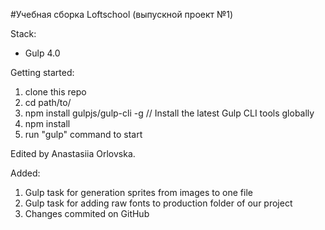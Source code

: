 #Учебная сборка Loftschool (выпускной проект №1) 

Stack:
 - Gulp 4.0
 
Getting started:

1. clone this repo
2. cd path/to/
3. npm install gulpjs/gulp-cli -g  // Install the latest Gulp CLI tools globally
4. npm install
6. run "gulp" command to start

Edited by Anastasiia Orlovska.

Added:

1. Gulp task for generation sprites from images to one file
2. Gulp task for adding raw fonts to production folder of our project
3. Changes commited on GitHub
